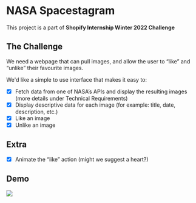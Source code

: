 # NASA Spacestagram

This project is a part of **Shopify Internship Winter 2022 Challenge**

## The Challenge
We need a webpage that can pull images, and allow the user to “like” and “unlike” their favourite images.

We'd like a simple to use interface that makes it easy to:
- [x] Fetch data from one of NASA’s APIs and display the resulting images (more details under Technical Requirements)
- [x] Display descriptive data for each image (for example: title, date, description, etc.)
- [x] Like an image
- [x] Unlike an image

## Extra
- [x] Animate the “like” action (might we suggest a heart?)

## Demo
![](https://media.giphy.com/media/O5TTQAwa7ClzowEqTX/giphy.gif?cid=790b76115841923cfdd48bd8f339733b13d5686979d9bf70&rid=giphy.gif&ct=g)
